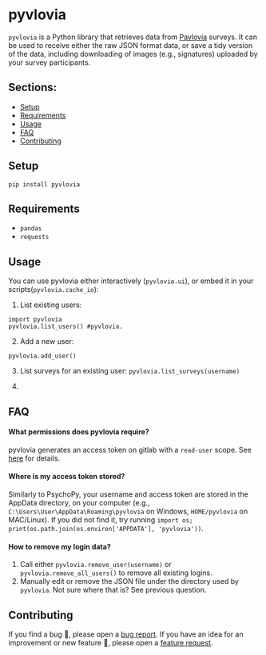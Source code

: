 # pyvlovia

`pyvlovia` is a Python library that retrieves data from
[Pavlovia](https://pavlovia.org) surveys. It can be used to receive either the raw JSON format
data, or save a tidy version of the data, including downloading of images (e.g., signatures)
uploaded by your survey participants.

## Sections:

- [Setup](#setup)
- [Requirements](#requirements)
- [Usage](#usage)
- [FAQ](#faq)
- [Contributing](#contributing)

## Setup

`pip install pyvlovia`

## Requirements

- `pandas`
- `requests`

## Usage

You can use pyvlovia either interactively (`pyvlovia.ui`), or embed it in your scripts(`pyvlovia.cache_io`):

1. List existing users:

```
import pyvlovia
pyvlovia.list_users() #pyvlovia.
```

2. Add a new user:

`pyvlovia.add_user()`

3. List surveys for an existing user:
`pyvlovia.list_surveys(username)`

4.

## FAQ

#### What permissions does pyvlovia require?

pyvlovia generates an access token on gitlab with a `read-user` scope. See
[here](https://docs.gitlab.com/ee/user/profile/personal_access_tokens.html#personal-access-token-scopes) for details.

#### Where is my access token stored?

Similarly to PsychoPy, your username and access token are stored in the AppData directory, on your computer (e.g.,
`C:\Users\User\AppData\Roaming\pyvlovia` on Windows, `HOME/pyvlovia` on MAC/Linux). If you did not find it, try running
`import os; print(os.path.join(os.environ['APPDATA'], 'pyvlovia'))`.

#### How to remove my login data?

1. Call either `pyvlovia.remove_user(username)` or
   `pyvlovia.remove_all_users()` to remove all existing logins.
2. Manually edit or remove the JSON file under the directory used by `pyvlovia`. Not sure where that is?
   See previous question.

## Contributing

If you find a bug :bug:, please open
a [bug report](https://github.com/EitanHemed/pyvlovia/issues/new?assignees=&labels=bug&template=bug_report.md&title=).
If you have an idea for an improvement or new feature :rocket:, please open
a [feature request](https://github.com/EitanHemed/pyvlovia/issues/new?assignees=&labels=Feature+request&template=feature_request.md&title=).
